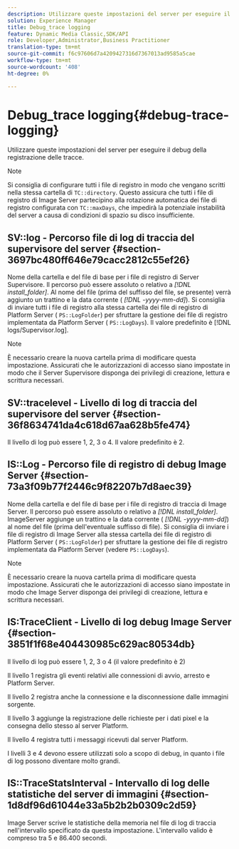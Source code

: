 ```yaml
---
description: Utilizzare queste impostazioni del server per eseguire il debug della registrazione delle tracce.
solution: Experience Manager
title: Debug_trace logging
feature: Dynamic Media Classic,SDK/API
role: Developer,Administrator,Business Practitioner
translation-type: tm+mt
source-git-commit: f6c97606d7a4209427316d7367013ad9585a5cae
workflow-type: tm+mt
source-wordcount: '408'
ht-degree: 0%

---
```



# Debug_trace logging{#debug-trace-logging}

Utilizzare queste impostazioni del server per eseguire il debug della registrazione delle tracce.

>[!NOTE]
>
>Si consiglia di configurare tutti i file di registro in modo che vengano scritti nella stessa cartella di `TC::directory`. Questo assicura che tutti i file di registro di Image Server partecipino alla rotazione automatica dei file di registro configurata con `TC::maxDays`, che impedirà la potenziale instabilità del server a causa di condizioni di spazio su disco insufficiente.

## SV::log - Percorso file di log di traccia del supervisore del server {#section-3697bc480ff646e79cacc2812c55ef26}

Nome della cartella e del file di base per i file di registro di Server Supervisore. Il percorso può essere assoluto o relativo a *[!DNL install_folder]*. Al nome del file (prima del suffisso del file, se presente) verrà aggiunto un trattino e la data corrente ( *[!DNL -yyyy-mm-dd]*). Si consiglia di inviare tutti i file di registro alla stessa cartella dei file di registro di Platform Server ( `PS::LogFolder`) per sfruttare la gestione dei file di registro implementata da Platform Server ( `PS::LogDays`). Il valore predefinito è [!DNL logs/Supervisor.log].

>[!NOTE]
>
>È necessario creare la nuova cartella prima di modificare questa impostazione. Assicurati che le autorizzazioni di accesso siano impostate in modo che il Server Supervisore disponga dei privilegi di creazione, lettura e scrittura necessari.

## SV::tracelevel - Livello di log di traccia del supervisore del server {#section-36f8634741da4c618d67aa628b5fe474}

Il livello di log può essere 1, 2, 3 o 4. Il valore predefinito è 2.

## IS::Log - Percorso file di registro di debug Image Server {#section-73a3f09b77f2446c9f82207b7d8aec39}

Nome della cartella e del file di base per i file di registro di traccia di Image Server. Il percorso può essere assoluto o relativo a *[!DNL install_folder]*. ImageServer aggiunge un trattino e la data corrente ( *[!DNL -yyyy-mm-dd]*) al nome del file (prima dell&#39;eventuale suffisso di file). Si consiglia di inviare i file di registro di Image Server alla stessa cartella dei file di registro di Platform Server ( `PS::LogFolder`) per sfruttare la gestione dei file di registro implementata da Platform Server (vedere `PS::LogDays`).

>[!NOTE]
>
>È necessario creare la nuova cartella prima di modificare questa impostazione. Assicurati che le autorizzazioni di accesso siano impostate in modo che Image Server disponga dei privilegi di creazione, lettura e scrittura necessari.

## IS:TraceClient - Livello di log debug Image Server {#section-3851f1f68e404430985c629ac80534db}

Il livello di log può essere 1, 2, 3 o 4 (il valore predefinito è 2)

Il livello 1 registra gli eventi relativi alle connessioni di avvio, arresto e Platform Server.

Il livello 2 registra anche la connessione e la disconnessione dalle immagini sorgente.

Il livello 3 aggiunge la registrazione delle richieste per i dati pixel e la consegna dello stesso al server Platform.

Il livello 4 registra tutti i messaggi ricevuti dal server Platform.

I livelli 3 e 4 devono essere utilizzati solo a scopo di debug, in quanto i file di log possono diventare molto grandi.

## IS::TraceStatsInterval - Intervallo di log delle statistiche del server di immagini {#section-1d8df96d61044e33a5b2b2b0309c2d59}

Image Server scrive le statistiche della memoria nel file di log di traccia nell&#39;intervallo specificato da questa impostazione. L&#39;intervallo valido è compreso tra 5 e 86.400 secondi.
